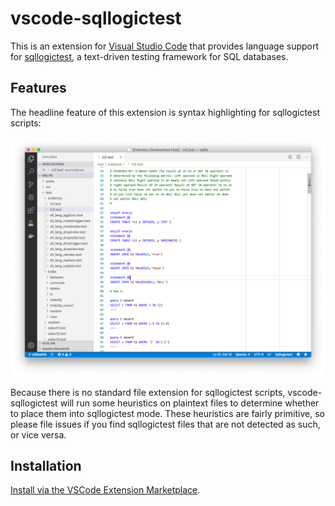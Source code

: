 # vscode-sqllogictest

This is an extension for [Visual Studio Code][vscode] that provides language
support for [sqllogictest], a text-driven testing framework for SQL databases.

## Features

The headline feature of this extension is syntax highlighting for sqllogictest
scripts:

![syntax highlighting example](images/syntax-highlighting.png)

Because there is no standard file extension for sqllogictest scripts,
vscode-sqllogictest will run some heuristics on plaintext files to determine
whether to place them into sqllogictest mode. These heuristics are fairly
primitive, so please file issues if you find sqllogictest files that are not
detected as such, or vice versa.

## Installation

[Install via the VSCode Extension Marketplace][marketplace].

[marketplace]: https://marketplace.visualstudio.com/items?itemName=benesch.sqllogictest
[sqllogictest]: https://www.sqlite.org/sqllogictest/doc/trunk/about.wiki
[vscode]: https://code.visualstudio.com
